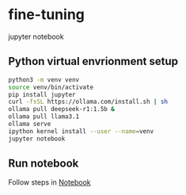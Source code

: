 # fine-tuning
jupyter notebook

## Python virtual envrionment setup

```bash
python3 -m venv venv
source venv/bin/activate
pip install jupyter
curl -fsSL https://ollama.com/install.sh | sh
ollama pull deepseek-r1:1.5b &
ollama pull llama3.1
ollama serve
ipython kernel install --user --name=venv
jupyter notebook
```

## Run notebook

Follow steps in [Notebook](http://localhost:8888/)
